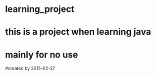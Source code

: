 # learning_project
# this is a project when learning java
# mainly for no use
#created by 2015-02-27
